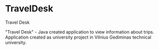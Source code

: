 # TravelDesk
Travel Desk

"Travel Desk" - Java created application to view information about trips.
Application created as university project in Vilnius Gediminas technical university.

